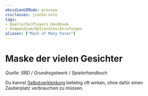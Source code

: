 ```yaml
---
obsidianUIMode: preview
cssclasses: json5e-note
tags:
- Quelle/5e/Players_Handbook
- Kompendium/Optionales/Anrufungen
aliases: ["Mask of Many Faces"]
---
```

# Maske der vielen Gesichter
*Quelle: SRD / Grundregelwerk / Spielerhandbuch*  

Du kannst [Selbstverkleidung](Selbstverkleidung.md) beliebig oft wirken, ohne dafür einen Zauberplatz verbrauchen zu müssen.

